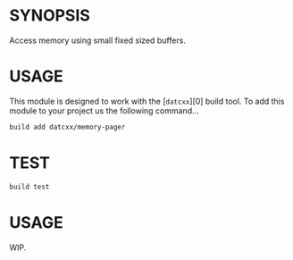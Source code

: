 # SYNOPSIS
Access memory using small fixed sized buffers.

# USAGE
This module is designed to work with the [`datcxx`][0] build tool. To add this
module to your project us the following command...

```bash
build add datcxx/memory-pager
```

# TEST

```bash
build test
```

# USAGE

WIP.
